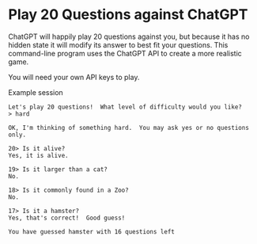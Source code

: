 Play 20 Questions against ChatGPT
===

ChatGPT will happily play 20 questions against you, but because it has no
hidden state it will modify its answer to best fit your questions.  This
command-line program uses the ChatGPT API to create a more realistic game.

You will need your own API keys to play.

Example session

```
Let's play 20 questions!  What level of difficulty would you like?
> hard

OK, I'm thinking of something hard.  You may ask yes or no questions only.

20> Is it alive?
Yes, it is alive.

19> Is it larger than a cat?
No.

18> Is it commonly found in a Zoo?
No.

17> Is it a hamster?
Yes, that's correct!  Good guess!

You have guessed hamster with 16 questions left
```
